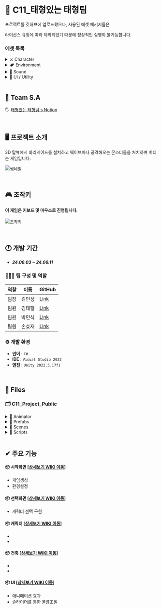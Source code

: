 # 🐳 C11_태형있는 태형팀
프로젝트를 깃허브에 업로드했으나, 사용된 에셋 패키지들은

라이선스 규정에 따라 제외되었기 때문에 정상적인 실행이 불가능합니다.
<!------------------------------------------------------------------------------------------------------------------------->
### 에셋 목록

<details>
<summary> ⚔ Character</summary>
 
- <a href="https://assetstore.unity.com/packages/3d/characters/little-ghost-lowpoly-free-271926" target="_blank">Little Ghost Lowpoly free</a>
- <a href="https://assetstore.unity.com/packages/3d/characters/humanoids/rpg-tiny-hero-duo-pbr-polyart-225148" target="_blank">RPG Tiny Hero Duo</a>

 </details>
 
<!------------------------------------------------------------------------------------------------------------------------->

<details>
<summary> 🏕 Environment</summary>
 
- <a href="https://assetstore.unity.com/packages/3d/environments/landscapes/rpg-poly-pack-lite-148410" target="_blank">RPG Poly Pack Lite</a>
- <a href="https://assetstore.unity.com/packages/3d/props/low-poly-simple-medieval-props-258397" target="_blank">Low Poly Simple Medieval Props</a>
- <a href="https://www.kenney.nl/assets/castle-kit" target="_blank">Castle-Kit</a>
- <a href="https://www.kenney.nl/assets/survival-kit" target="_blank">Survival-Kit</a>
- <a href="https://assetstore.unity.com/packages/3d/environments/historic/polylised-medieval-desert-city-94557" target="_blank">Polylised Medieval Desert City</a>
- <a href="https://assetstore.unity.com/packages/3d/environments/simple-sky-cartoon-assets-42373" target="_blank">Simple Sky Cartton Assets</a>

 </details>
 
<!------------------------------------------------------------------------------------------------------------------------->

<details>
<summary> 🎸 Sound</summary>
 
- <a href="https://assetstore.unity.com/packages/audio/music/25-fantasy-rpg-game-tracks-music-pack-240154" target="_blank">Fantasy RPG Game Tracks music pack</a>
- <a href="https://assetstore.unity.com/packages/audio/sound-fx/free-casual-game-sfx-pack-54116" target="_blank">FREE Casual Game SFX Pack</a>

 </details>
 
 <!------------------------------------------------------------------------------------------------------------------------->
 
<details>
<summary> 🌈 UI / Utility</summary>
 
- <a href="https://assetstore.unity.com/packages/tools/animation/dotween-hotween-v2-27676" target="_blank">DOTween</a>
- <a href="https://www.kenney.nl/assets/ui-pack-rpg-expansion" target="_blank">UI Pack RPG Expansion</a>

 </details>



</br>

<!------------------------------------------------------------------------------------------------------------------------->

## 📢 Team S.A
🖐 <a href="https://www.notion.so/teamsparta/61416119358b4ef2b3632447560d1170" target="_blank">태형있는 태형팀's Notion</a>

</br>

<!------------------------------------------------------------------------------------------------------------------------->

## 🖥️ 프로젝트 소개
3D 탑뷰에서 바리케이드를 설치하고 웨이브마다 공격해오는 몬스터들을 처치하며 버티는 게임입니다.

![썸네일](https://github.com/Minssuy99/C11_TheFirstFantasy_Public/assets/101568505/dafa6787-7712-4da6-af87-6a61e16b2f2d)




</br>

<!------------------------------------------------------------------------------------------------------------------------->

## 🎮 조작키
#### 이 게임은 키보드 및 마우스로 진행됩니다.
 
![조작키](사진첨부)

</br>

<!------------------------------------------------------------------------------------------------------------------------->


## 🕐 개발 기간
* ___24.06.03 ~ 24.06.11___

### 🧑‍🤝‍🧑 팀 구성 및 역할
|역할|이름|GitHub|
|---|---|---|
|팀장|김민성|<a href="https://github.com/Minssuy99" target="_blank">Link</a>|
|팀원|김태형|<a href="https://github.com/lxogud" target="_blank">Link</a>|
|팀원|박민식|<a href="https://github.com/PuEE1004" target="_blank">Link</a>|
|팀원|손효재|<a href="https://github.com/NFUE2" target="_blank">Link</a>|


### ⚙️ 개발 환경
- **언어** : `C#`
- **IDE** : `Visual Studio 2022`
- **엔진** : `Unity 2022.3.17f1`


</br>

<!------------------------------------------------------------------------------------------------------------------------->

## 📝 Files
### 🗂 C11_Project_Public

<details>
<summary> 📁 Animator</summary>
 
  * 🏃‍♀️ ___cloud.controller___
  * 🏃‍♀️ ___cloud2.controller___
  * 🏃‍♀️ ___MainSceneSettingAnimator.controller___
  * 🏃‍♀️ ___NotSelectCharacter.controller___
  * 🏃‍♀️ ___OptionUI.controller___
  * 🏃‍♀️ ___RainEnd.controller___
  * 🏃‍♀️ ___RainStart.controller___
  * 🏃‍♀️ ___SelectSceneAnimator.controller___
  * 🏃‍♀️ ___StartSceneAnimator.controller___

 </details>
 
<!------------------------------------------------------------------------------------------------------------------------->
<details>
<summary>📁 Prefabs</summary>
 
  * 🕹 ___Male.prefab___
  * 🕹 ___Female.prefab___
  * 🕹 ___BGM_Slider_Option.prefab___
  * 🕹 ___SFX_Slider_Option.prefab___
  * 🕹 ___SoundManager.prefab___
  * 🕹 ___SceneManager.prefab___
  * 🕹 ___UIManager.prefab___
  * 🕹 ___OptionUI.prefab___
  </details>
  
<!------------------------------------------------------------------------------------------------------------------------->

<details>
<summary>📁 Scenes</summary>
 
  * ⚙️ ___StartScene.unity___
  * ⚙️ ___SelectScene.unity___
  * ⚙️ ___MainScene.unity___
  </details>
  
<!------------------------------------------------------------------------------------------------------------------------->

<details>
<summary>📁 Scripts</summary>

 </br>

 <details open>
  <summary>📂 Controller</summary>

* 📄 ___CursorController.cs___
* 📄 ___RainController.cs___
</details>

<!------------------------------------------------------------------------------------------------------------------------->

 <details open>
  <summary>📂 Manager</summary>
  
* 📄 ___CharacterSelector.cs___
* 📄 ___GameManager.cs___
* 📄 ___MainSceneSoundManager.cs___
* 📄 ___MySceneManager.cs___
* 📄 ___SoundManager.cs___
* 📄 ___UI_Manager.cs___

</details>

<!------------------------------------------------------------------------------------------------------------------------->

 <details open>
  <summary>📂 Player</summary>
  
* 📄 ___CharacterManager.cs___
* 📄 ___Player.cs___
* 📄 ___PlayerCamera.cs___
* 📄 ___PlayerCondition.cs___
* 📄 ___PlayerController.cs___
* 📄 ___pressEscForUseUI.cs___
* 📄 ___Weapon.cs___
</details>

<!------------------------------------------------------------------------------------------------------------------------->

 <details open>
  <summary>📂 UI</summary>
  
* 📄 ___Condition.cs___
* 📄 ___UICondition.cs___
</details>

</details>

<!------------------------------------------------------------------------------------------------------------------------->

</br>

## ✔ 주요 기능
#### 📦 시작화면 [<a href="https://github.com/Minssuy99/C11_Project_Public/wiki/1.-%EC%B4%88%EA%B8%B0%ED%99%94%EB%A9%B4" target="_blank">상세보기 WIKI 이동</a>]
- 게임생성
- 환경설정

#### 📦 선택화면 [<a href="https://github.com/Minssuy99/C11_TheFirstFantasy_Public/wiki/2.-%EC%84%A0%ED%83%9D%ED%99%94%EB%A9%B4" target="_blank">상세보기 WIKI 이동</a>]
- 캐릭터 선택 구현

#### 📦 캐릭터 [<a href="https://github.com/Minssuy99/C11_TheFirstFantasy_Public/wiki/3.-%EC%BA%90%EB%A6%AD%ED%84%B0">상세보기 WIKI 이동</a>]
-
-

#### 📦 건축 [<a href="https://github.com/Minssuy99/C11_TheFirstFantasy_Public/wiki/4.-%EA%B1%B4%EC%B6%95" target="_blank">상세보기 WIKI 이동</a>]
-
-

#### 📦 UI [<a href="https://github.com/Minssuy99/C11_TheFirstFantasy_Public/wiki/5.-UI" target="_blank">상세보기 WIKI 이동</a>]
- 애니메이션 효과
- 슬라이더를 통한 볼륨조절















